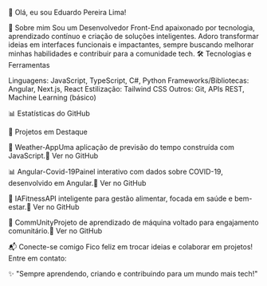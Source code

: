👋 Olá, eu sou Eduardo Pereira Lima!

  


🚀 Sobre mim
Sou um Desenvolvedor Front-End apaixonado por tecnologia, aprendizado contínuo e criação de soluções inteligentes. Adoro transformar ideias em interfaces funcionais e impactantes, sempre buscando melhorar minhas habilidades e contribuir para a comunidade tech.
🛠️ Tecnologias e Ferramentas

Linguagens: JavaScript, TypeScript, C#, Python
Frameworks/Bibliotecas: Angular, Next.js, React
Estilização: Tailwind CSS
Outros: Git, APIs REST, Machine Learning (básico)


📊 Estatísticas do GitHub


📌 Projetos em Destaque

🎨 Weather-AppUma aplicação de previsão do tempo construída com JavaScript.🔗 Ver no GitHub

📊 Angular-Covid-19Painel interativo com dados sobre COVID-19, desenvolvido em Angular.🔗 Ver no GitHub

🤖 IAFitnessAPI inteligente para gestão alimentar, focada em saúde e bem-estar.🔗 Ver no GitHub

🧠 CommUnityProjeto de aprendizado de máquina voltado para engajamento comunitário.🔗 Ver no GitHub



📬 Conecte-se comigo
Fico feliz em trocar ideias e colaborar em projetos! Entre em contato:


✨ "Sempre aprendendo, criando e contribuindo para um mundo mais tech!"
